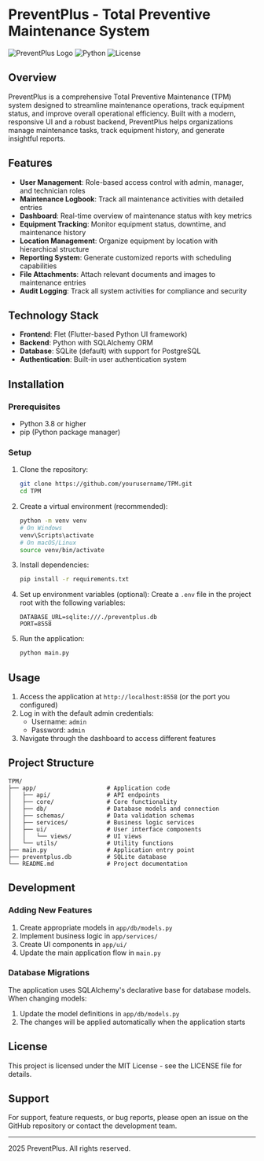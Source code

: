 # PreventPlus - Total Preventive Maintenance System

![PreventPlus Logo](https://img.shields.io/badge/PreventPlus-TPM-orange)
![Python](https://img.shields.io/badge/Python-3.8+-blue)
![License](https://img.shields.io/badge/License-MIT-green)

## Overview

PreventPlus is a comprehensive Total Preventive Maintenance (TPM) system designed to streamline maintenance operations, track equipment status, and improve overall operational efficiency. Built with a modern, responsive UI and a robust backend, PreventPlus helps organizations manage maintenance tasks, track equipment history, and generate insightful reports.

## Features

- **User Management**: Role-based access control with admin, manager, and technician roles
- **Maintenance Logbook**: Track all maintenance activities with detailed entries
- **Dashboard**: Real-time overview of maintenance status with key metrics
- **Equipment Tracking**: Monitor equipment status, downtime, and maintenance history
- **Location Management**: Organize equipment by location with hierarchical structure
- **Reporting System**: Generate customized reports with scheduling capabilities
- **File Attachments**: Attach relevant documents and images to maintenance entries
- **Audit Logging**: Track all system activities for compliance and security

## Technology Stack

- **Frontend**: Flet (Flutter-based Python UI framework)
- **Backend**: Python with SQLAlchemy ORM
- **Database**: SQLite (default) with support for PostgreSQL
- **Authentication**: Built-in user authentication system

## Installation

### Prerequisites

- Python 3.8 or higher
- pip (Python package manager)

### Setup

1. Clone the repository:
   ```bash
   git clone https://github.com/yourusername/TPM.git
   cd TPM
   ```

2. Create a virtual environment (recommended):
   ```bash
   python -m venv venv
   # On Windows
   venv\Scripts\activate
   # On macOS/Linux
   source venv/bin/activate
   ```

3. Install dependencies:
   ```bash
   pip install -r requirements.txt
   ```

4. Set up environment variables (optional):
   Create a `.env` file in the project root with the following variables:
   ```
   DATABASE_URL=sqlite:///./preventplus.db
   PORT=8558
   ```

5. Run the application:
   ```bash
   python main.py
   ```

## Usage

1. Access the application at `http://localhost:8558` (or the port you configured)
2. Log in with the default admin credentials:
   - Username: `admin`
   - Password: `admin`
3. Navigate through the dashboard to access different features

## Project Structure

```
TPM/
├── app/                    # Application code
│   ├── api/                # API endpoints
│   ├── core/               # Core functionality
│   ├── db/                 # Database models and connection
│   ├── schemas/            # Data validation schemas
│   ├── services/           # Business logic services
│   ├── ui/                 # User interface components
│   │   └── views/          # UI views
│   └── utils/              # Utility functions
├── main.py                 # Application entry point
├── preventplus.db          # SQLite database
└── README.md               # Project documentation
```

## Development

### Adding New Features

1. Create appropriate models in `app/db/models.py`
2. Implement business logic in `app/services/`
3. Create UI components in `app/ui/`
4. Update the main application flow in `main.py`

### Database Migrations

The application uses SQLAlchemy's declarative base for database models. When changing models:

1. Update the model definitions in `app/db/models.py`
2. The changes will be applied automatically when the application starts

## License

This project is licensed under the MIT License - see the LICENSE file for details.

## Support

For support, feature requests, or bug reports, please open an issue on the GitHub repository or contact the development team.

---

 2025 PreventPlus. All rights reserved.